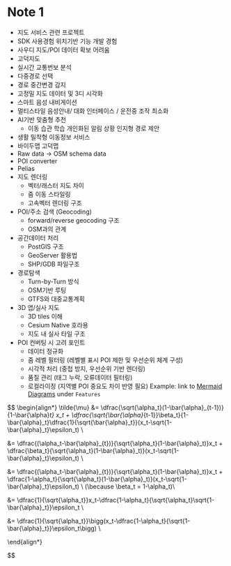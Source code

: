 # Note 1

- 지도 서비스 관련 프로젝트
- SDK 사용경험 위치기반 기능 개발 경험
- 사우디 지도/POI 데이터 확보 어려움
- 고덕지도 
- 실시간 교통번보 분석
- 다중경로 선택
- 경로 중간변경 감지
- 고정밀 지도 데이터 및 3디 시각화
- 스마트 음성 내비게이션
- 멀티스타일 음성안내/ 대화 인터페이스 / 운전중 조작 최소화
- AI기반 맞춤형 추천
	- 이동 습관 학습 개인화된 알림 상황 인지형 경로 제안
- 생활 밀착형 이동정보 서비스
- 바이두맵 고덕맵
- Raw data -> OSM schema data
- POI converter
- Pelias
- 지도 렌더링 
	- 벡터/래스터 지도 차이
	- 줌 이동 스타일링
	- 고속벡터 렌더링 구조
- POI/주소 검색 (Geocoding)
	- forward/reverse geocoding 구조
	- OSM과의 관계
- 공간데이터 처리 
	- PostGIS 구조 
	- GeoServer 활용법
	- SHP/GDB 파일구조
- 경로탐색
	- Turn-by-Turn 방식
	- OSM기반 루팅
	- GTFS와 대중교통계획
- 3D 앱/실사 지도
	- 3D tiles 이해
	- Cesium Native 호라용
	- 지도 내 실사 타일 구조
- POI 컨버팅 시 고려 포인트
	- 데이터 정규화
	- 줌 레벨 필터링 (레벨별 표시 POI 제한 및 우선순위 체계 구성)
	- 시각적 처리 (중첩 방지, 우선순위 기반 렌더링)
	- 품질 관리 (태그 누락, 오류데이터 필터링)
	- 로컬라이징 (지역별 POI 중요도 차이 반영 필요)
Example: link to [Mermaid Diagrams](../Features/Mermaid%20Diagrams.md) under `Features`


$$
\begin{align*}
\tilde{\mu} &= \dfrac{\sqrt{\alpha_t}(1-\bar{\alpha}_{t-1})}{1-\bar{\alpha}_t} x_t + \dfrac{\sqrt{\bar{\alpha}_{t-1}}\beta_t}{1-\bar{\alpha}_t}\dfrac{1}{\sqrt{\bar{\alpha}_t}}(x_t-\sqrt{1-\bar{\alpha}_t}\epsilon_t) \\

&= \dfrac{(\alpha_t-\bar{\alpha}_{t})}{\sqrt{\alpha_t}(1-\bar{\alpha}_t)}x_t + \dfrac{\beta_t}{\sqrt{\alpha_t}(1-\bar{\alpha}_t)}(x_t-\sqrt{1-\bar{\alpha}_t}\epsilon_t) \\


&= \dfrac{(\alpha_t-\bar{\alpha}_{t})}{\sqrt{\alpha_t}(1-\bar{\alpha}_t)}x_t + \dfrac{1-\alpha_t}{\sqrt{\alpha_t}(1-\bar{\alpha}_t)}(x_t-\sqrt{1-\bar{\alpha}_t}\epsilon_t) \ (\because \beta_t = 1-\alpha_t)\\

&= \dfrac{1}{\sqrt{\alpha_t}}x_t-\dfrac{1-\alpha_t}{\sqrt{\alpha_t}\sqrt{1-\bar{\alpha}_t}}\epsilon_t \\

&= \dfrac{1}{\sqrt{\alpha_t}}\bigg(x_t-\dfrac{1-\alpha_t}{\sqrt{1-\bar{\alpha}_t}}\epsilon_t\bigg) \\

\end{align*}

$$